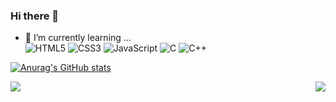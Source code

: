 ### Hi there 👋
- 🌱 I’m currently learning ... \
![HTML5](https://img.shields.io/badge/html5-%23E34F26.svg?style=for-the-badge&logo=html5&logoColor=white)
![CSS3](https://img.shields.io/badge/css3-%231572B6.svg?style=for-the-badge&logo=css3&logoColor=white)
![JavaScript](https://img.shields.io/badge/javascript-%23323330.svg?style=for-the-badge&logo=javascript&logoColor=%23F7DF1E)
![C](https://img.shields.io/badge/c-%2300599C.svg?style=for-the-badge&logo=c&logoColor=white)
![C++](https://img.shields.io/badge/c++-%2300599C.svg?style=for-the-badge&logo=c%2B%2B&logoColor=white)

[![Anurag's GitHub stats](https://github-readme-stats.vercel.app/api?username=zittoooo&theme=midnight-purple)](https://github.com/anuraghazra/github-readme-stats)

<img align='left' src="http://mazassumnida.wtf/api/v2/generate_badge?boj=wlxh">
<!---
[![jiholee's 42 stats](https://badge42.herokuapp.com/api/stats/jiholee?privacyEmail=true)](https://github.com/jiholee/badge42)
--->
<img align='right' src="https://badge42.herokuapp.com/api/stats/jiholee?privacyEmail=true)](https://github.com/jiholee/badge42">

<!--
**zittoooo/zittoooo** is a ✨ _special_ ✨ repository because its `README.md` (this file) appears on your GitHub profile.

Here are some ideas to get you started:

- 🔭 I’m currently working on ...
- 🌱 I’m currently learning ...
- 👯 I’m looking to collaborate on ...
- 🤔 I’m looking for help with ...
- 💬 Ask me about ...
- 📫 How to reach me: ...
- 😄 Pronouns: ...
- ⚡ Fun fact: ...
-->
